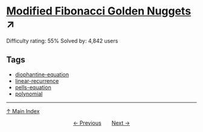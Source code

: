 # [Modified Fibonacci Golden Nuggets](https://projecteuler.net/problem=140) ↗️

Difficulty rating: 55%
Solved by: 4,842 users
## Tags

- [diophantine-equation](../tags/diophantine-equation.md)
- [linear-recurrence](../tags/linear-recurrence.md)
- [pells-equation](../tags/pells-equation.md)
- [polynomial](../tags/polynomial.md)



---

[↑ Main Index](../README.md)


<div align=center><a href='139.md'>← Previous</a> &nbsp;&nbsp; &nbsp;&nbsp;  <a href='141.md'>Next →</a></div>
